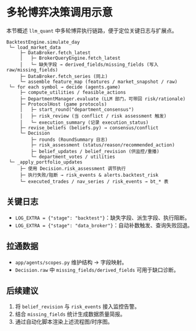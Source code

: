 # 多轮博弈决策调用示意

本节概述 `llm_quant` 中多轮博弈执行链路，便于定位关键日志与扩展点。

```
BacktestEngine.simulate_day
 └─ load_market_data
     ├─ DataBroker.fetch_latest
     │   ├─ BrokerQueryEngine.fetch_latest
     │   └─ 缺失字段 → derived_fields/missing_fields (写入 raw/missing_fields)
     ├─ DataBroker.fetch_series (同上)
     └─ assemble feature_map (features / market_snapshot / raw)
 └─ for each symbol → decide (agents.game)
     ├─ compute_utilities / feasible_actions
     ├─ DepartmentManager.evaluate (LLM 部门，可带回 risk/rationale)
     ├─ ProtocolHost (game protocols)
     │   ├─ start_round("department_consensus")
     │   ├─ risk_review (当 conflict / risk assessment 触发)
     │   └─ execution_summary (记录 execution_status)
     ├─ revise_beliefs (beliefs.py) → consensus/conflict
     └─ Decision
         ├─ rounds (RoundSummary 日志)
         ├─ risk_assessment (status/reason/recommended_action)
         ├─ belief_updates / belief_revision (供监控/重播)
         └─ department_votes / utilities
 └─ _apply_portfolio_updates
     ├─ 使用 Decision.risk_assessment 调节执行
     ├─ 执行失败/阻断 → risk_events & alerts.backtest_risk
     └─ executed_trades / nav_series / risk_events → bt_* 表
```

## 关键日志
- `LOG_EXTRA = {"stage": "backtest"}`：缺失字段、派生字段、执行阻断。
- `LOG_EXTRA = {"stage": "data_broker"}`：自动补数触发、查询失败回退。

## 拉通数据
- `app/agents/scopes.py` 维护结构 → 字段映射。
- `Decision.raw` 中 `missing_fields/derived_fields` 可用于缺口诊断。

## 后续建议
1. 将 `belief_revision` 与 `risk_events` 接入监控告警。
2. 结合 `missing_fields` 统计生成数据质量简报。
3. 通过自动化脚本渲染上述流程图/时序图。
